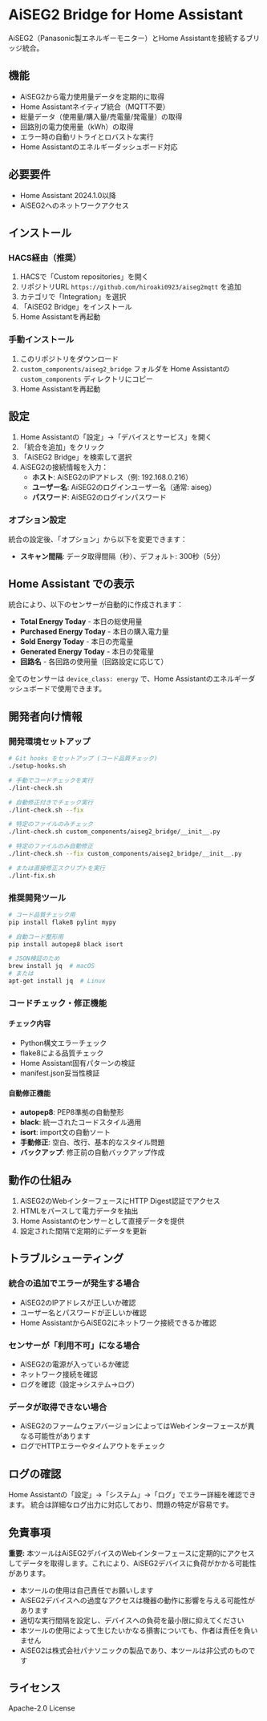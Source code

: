 # AiSEG2 Bridge for Home Assistant

AiSEG2（Panasonic製エネルギーモニター）とHome Assistantを接続するブリッジ統合。

## 機能

- AiSEG2から電力使用量データを定期的に取得
- Home Assistantネイティブ統合（MQTT不要）
- 総量データ（使用量/購入量/売電量/発電量）の取得
- 回路別の電力使用量（kWh）の取得
- エラー時の自動リトライとロバストな実行
- Home Assistantのエネルギーダッシュボード対応

## 必要要件

- Home Assistant 2024.1.0以降
- AiSEG2へのネットワークアクセス

## インストール

### HACS経由（推奨）

1. HACSで「Custom repositories」を開く
2. リポジトリURL `https://github.com/hiroaki0923/aiseg2mqtt` を追加
3. カテゴリで「Integration」を選択
4. 「AiSEG2 Bridge」をインストール
5. Home Assistantを再起動

### 手動インストール

1. このリポジトリをダウンロード
2. `custom_components/aiseg2_bridge` フォルダを Home Assistantの `custom_components` ディレクトリにコピー
3. Home Assistantを再起動

## 設定

1. Home Assistantの「設定」→「デバイスとサービス」を開く
2. 「統合を追加」をクリック
3. 「AiSEG2 Bridge」を検索して選択
4. AiSEG2の接続情報を入力：
   - **ホスト**: AiSEG2のIPアドレス（例: 192.168.0.216）
   - **ユーザー名**: AiSEG2のログインユーザー名（通常: aiseg）
   - **パスワード**: AiSEG2のログインパスワード

### オプション設定

統合の設定後、「オプション」から以下を変更できます：
- **スキャン間隔**: データ取得間隔（秒）、デフォルト: 300秒（5分）

## Home Assistant での表示

統合により、以下のセンサーが自動的に作成されます：

- **Total Energy Today** - 本日の総使用量
- **Purchased Energy Today** - 本日の購入電力量  
- **Sold Energy Today** - 本日の売電量
- **Generated Energy Today** - 本日の発電量
- **回路名** - 各回路の使用量（回路設定に応じて）

全てのセンサーは `device_class: energy` で、Home Assistantのエネルギーダッシュボードで使用できます。

## 開発者向け情報

### 開発環境セットアップ

```bash
# Git hooks をセットアップ (コード品質チェック)
./setup-hooks.sh

# 手動でコードチェックを実行
./lint-check.sh

# 自動修正付きでチェック実行
./lint-check.sh --fix

# 特定のファイルのみチェック
./lint-check.sh custom_components/aiseg2_bridge/__init__.py

# 特定のファイルのみ自動修正
./lint-check.sh --fix custom_components/aiseg2_bridge/__init__.py

# または直接修正スクリプトを実行
./lint-fix.sh
```

### 推奨開発ツール

```bash
# コード品質チェック用
pip install flake8 pylint mypy

# 自動コード整形用
pip install autopep8 black isort

# JSON検証のため
brew install jq  # macOS
# または
apt-get install jq  # Linux
```

### コードチェック・修正機能

#### チェック内容
- Python構文エラーチェック
- flake8による品質チェック
- Home Assistant固有パターンの検証
- manifest.json妥当性検証

#### 自動修正機能
- **autopep8**: PEP8準拠の自動整形
- **black**: 統一されたコードスタイル適用
- **isort**: import文の自動ソート
- **手動修正**: 空白、改行、基本的なスタイル問題
- **バックアップ**: 修正前の自動バックアップ作成

## 動作の仕組み

1. AiSEG2のWebインターフェースにHTTP Digest認証でアクセス
2. HTMLをパースして電力データを抽出
3. Home Assistantのセンサーとして直接データを提供
4. 設定された間隔で定期的にデータを更新

## トラブルシューティング

### 統合の追加でエラーが発生する場合

- AiSEG2のIPアドレスが正しいか確認
- ユーザー名とパスワードが正しいか確認
- Home AssistantからAiSEG2にネットワーク接続できるか確認

### センサーが「利用不可」になる場合

- AiSEG2の電源が入っているか確認
- ネットワーク接続を確認
- ログを確認（設定→システム→ログ）

### データが取得できない場合

- AiSEG2のファームウェアバージョンによってはWebインターフェースが異なる可能性があります
- ログでHTTPエラーやタイムアウトをチェック

## ログの確認

Home Assistantの「設定」→「システム」→「ログ」でエラー詳細を確認できます。
統合は詳細なログ出力に対応しており、問題の特定が容易です。

## 免責事項

**重要:** 本ツールはAiSEG2デバイスのWebインターフェースに定期的にアクセスしてデータを取得します。これにより、AiSEG2デバイスに負荷がかかる可能性があります。

- 本ツールの使用は自己責任でお願いします
- AiSEG2デバイスへの過度なアクセスは機器の動作に影響を与える可能性があります
- 適切な実行間隔を設定し、デバイスへの負荷を最小限に抑えてください
- 本ツールの使用によって生じたいかなる損害についても、作者は責任を負いません
- AiSEG2は株式会社パナソニックの製品であり、本ツールは非公式のものです

## ライセンス

Apache-2.0 License